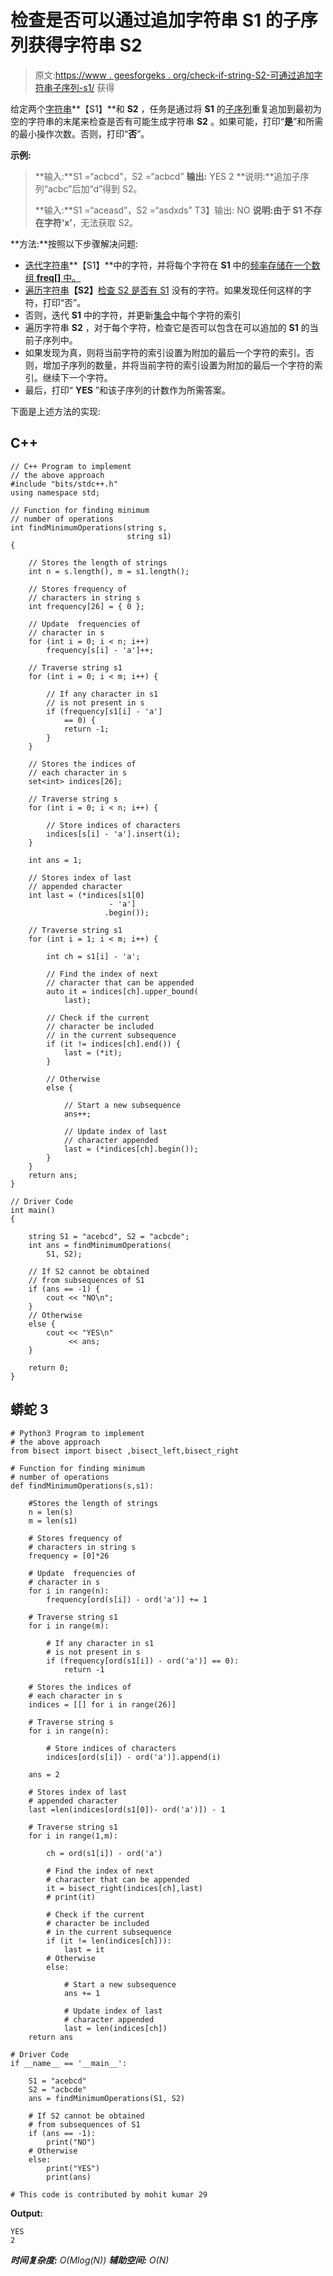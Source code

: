 # 检查是否可以通过追加字符串 S1 的子序列获得字符串 S2

> 原文:[https://www . geesforgeks . org/check-if-string-S2-可通过追加字符串子序列-s1/](https://www.geeksforgeeks.org/check-if-string-s2-can-be-obtained-by-appending-subsequences-of-string-s1/) 获得

给定两个[字符串](https://www.geeksforgeeks.org/category/data-structures/c-strings/)**【S1】**和 **S2** ，任务是通过将 **S1** 的[子序列](https://www.geeksforgeeks.org/print-subsequences-string/)重复追加到最初为空的字符串的末尾来检查是否有可能生成字符串 **S2** 。如果可能，打印“**是**”和所需的最小操作次数。否则，打印“**否**”。

**示例:**

> **输入:**S1 =“acbcd”，S2 =“acbcd”
> **输出:**
> YES
> 2
> **说明:**追加子序列“acbc”后加“d”得到 S2。
> 
> **输入:**S1 =“aceasd”，S2 =“asdxds”
> T3】输出: NO
> **说明:**由于 S1 不存在字符**‘x’**，无法获取 S2。

**方法:**按照以下步骤解决问题:

*   [迭代字符串](https://www.geeksforgeeks.org/iterate-over-characters-of-a-string-in-python/)**【S1】**中的字符，并将每个字符在 **S1** 中的[频率存储在一个数组 **freq[]** 中。](https://www.geeksforgeeks.org/python-frequency-of-each-character-in-string/)
*   [遍历字符串](https://www.geeksforgeeks.org/iterate-over-characters-of-a-string-in-python/)**【S2】**[检查 S2 是否有 S1](https://www.geeksforgeeks.org/check-if-there-is-any-common-character-in-two-given-strings/) 没有的字符。如果发现任何这样的字符，打印“否”。
*   否则，迭代 **S1** 中的字符，并更新[集合](https://www.geeksforgeeks.org/set-in-cpp-stl/)中每个字符的索引
*   遍历字符串 **S2** ，对于每个字符，检查它是否可以包含在可以追加的 **S1** 的当前子序列中。
*   如果发现为真，则将当前字符的索引设置为附加的最后一个字符的索引。否则，增加子序列的数量，并将当前字符的索引设置为附加的最后一个字符的索引。继续下一个字符。
*   最后，打印“ **YES** ”和该子序列的计数作为所需答案。

下面是上述方法的实现:

## C++

```
// C++ Program to implement
// the above approach
#include "bits/stdc++.h"
using namespace std;

// Function for finding minimum
// number of operations
int findMinimumOperations(string s,
                          string s1)
{

    // Stores the length of strings
    int n = s.length(), m = s1.length();

    // Stores frequency of
    // characters in string s
    int frequency[26] = { 0 };

    // Update  frequencies of
    // character in s
    for (int i = 0; i < n; i++)
        frequency[s[i] - 'a']++;

    // Traverse string s1
    for (int i = 0; i < m; i++) {

        // If any character in s1
        // is not present in s
        if (frequency[s1[i] - 'a']
            == 0) {
            return -1;
        }
    }

    // Stores the indices of
    // each character in s
    set<int> indices[26];

    // Traverse string s
    for (int i = 0; i < n; i++) {

        // Store indices of characters
        indices[s[i] - 'a'].insert(i);
    }

    int ans = 1;

    // Stores index of last
    // appended character
    int last = (*indices[s1[0]
                      - 'a']
                     .begin());

    // Traverse string s1
    for (int i = 1; i < m; i++) {

        int ch = s1[i] - 'a';

        // Find the index of next
        // character that can be appended
        auto it = indices[ch].upper_bound(
            last);

        // Check if the current
        // character be included
        // in the current subsequence
        if (it != indices[ch].end()) {
            last = (*it);
        }

        // Otherwise
        else {

            // Start a new subsequence
            ans++;

            // Update index of last
            // character appended
            last = (*indices[ch].begin());
        }
    }
    return ans;
}

// Driver Code
int main()
{

    string S1 = "acebcd", S2 = "acbcde";
    int ans = findMinimumOperations(
        S1, S2);

    // If S2 cannot be obtained
    // from subsequences of S1
    if (ans == -1) {
        cout << "NO\n";
    }
    // Otherwise
    else {
        cout << "YES\n"
             << ans;
    }

    return 0;
}
```

## 蟒蛇 3

```
# Python3 Program to implement
# the above approach
from bisect import bisect ,bisect_left,bisect_right

# Function for finding minimum
# number of operations
def findMinimumOperations(s,s1):

    #Stores the length of strings
    n = len(s)
    m = len(s1)

    # Stores frequency of
    # characters in string s
    frequency = [0]*26

    # Update  frequencies of
    # character in s
    for i in range(n):
        frequency[ord(s[i]) - ord('a')] += 1

    # Traverse string s1
    for i in range(m):

        # If any character in s1
        # is not present in s
        if (frequency[ord(s1[i]) - ord('a')] == 0):
            return -1

    # Stores the indices of
    # each character in s
    indices = [[] for i in range(26)]

    # Traverse string s
    for i in range(n):

        # Store indices of characters
        indices[ord(s[i]) - ord('a')].append(i)

    ans = 2

    # Stores index of last
    # appended character
    last =len(indices[ord(s1[0])- ord('a')]) - 1

    # Traverse string s1
    for i in range(1,m):

        ch = ord(s1[i]) - ord('a')

        # Find the index of next
        # character that can be appended
        it = bisect_right(indices[ch],last)
        # print(it)

        # Check if the current
        # character be included
        # in the current subsequence
        if (it != len(indices[ch])):
            last = it
        # Otherwise
        else:

            # Start a new subsequence
            ans += 1

            # Update index of last
            # character appended
            last = len(indices[ch])
    return ans

# Driver Code
if __name__ == '__main__':

    S1 = "acebcd"
    S2 = "acbcde"
    ans = findMinimumOperations(S1, S2)

    # If S2 cannot be obtained
    # from subsequences of S1
    if (ans == -1):
        print("NO")
    # Otherwise
    else:
        print("YES")
        print(ans)

# This code is contributed by mohit kumar 29
```

**Output:** 

```
YES
2
```

***时间复杂度:** O(Mlog(N))*
***辅助空间:** O(N)*